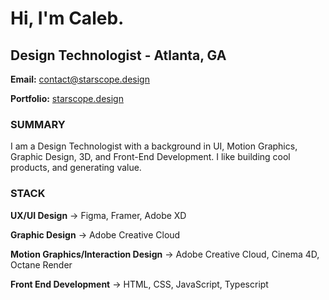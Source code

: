 # Hi, I'm Caleb.
## Design Technologist - Atlanta, GA

**Email:** contact@starscope.design

**Portfolio:** [starscope.design](https://starscope.design)



### SUMMARY
I am a Design Technologist with a background in UI, Motion Graphics, Graphic Design, 3D, and Front-End Development. 
I like building cool products, and generating value.



### STACK
**UX/UI Design** → Figma, Framer, Adobe XD

**Graphic Design** → Adobe Creative Cloud

**Motion Graphics/Interaction Design** → Adobe Creative Cloud, Cinema 4D, Octane Render

**Front End Development** → HTML, CSS, JavaScript, Typescript
